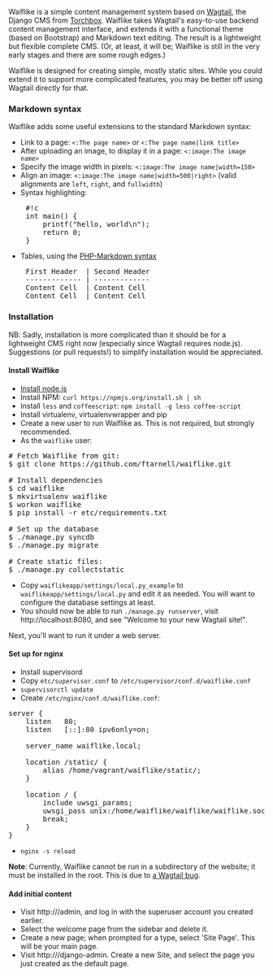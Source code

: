 Waiflike is a simple content management system based on
[Wagtail](https://github.com/torchbox/wagtail), the Django CMS from
[Torchbox](http://www.torchbox.com/).  Waiflike takes Wagtail's easy-to-use
backend content management interface, and extends it with a functional theme
(based on Bootstrap) and Markdown text editing.  The result is a lightweight
but flexible complete CMS.  (Or, at least, it will be; Waiflike is still in the
very early stages and there are some rough edges.)

Waiflike is designed for creating simple, mostly static sites.  While you could
extend it to support more complicated features, you may be better off using
Wagtail directly for that.

### Markdown syntax

Waiflike adds some useful extensions to the standard Markdown syntax:

* Link to a page: `<:The page name>` or `<:The page name|link title>`
* After uploading an image, to display it in a page: `<:image:The image name>`
* Specify the image width in pixels: `<:image:The image name|width=150>`
* Align an image: `<:image:The image name|width=500|right>` (valid alignments are `left`, `right`, and `fullwidth`)
* Syntax highlighting:

<pre>
    #!c
    int main() {
        printf("hello, world\n");
        return 0;
    }
</pre>

* Tables, using the [PHP-Markdown syntax](http://michelf.ca/projects/php-markdown/extra/#table)

<pre>
    First Header  | Second Header
    ------------- | -------------
    Content Cell  | Content Cell
    Content Cell  | Content Cell
</pre>

### Installation

NB: Sadly, installation is more complicated than it should be for a lightweight
CMS right now (especially since Wagtail requires node.js).  Suggestions (or
pull requests!) to simplify installation would be appreciated.

#### Install Waiflike

* [Install node.js](https://github.com/joyent/node/wiki/Installing-Node.js-via-package-manager)
* Install NPM: `curl https://npmjs.org/install.sh | sh`
* Install `less` and `coffeescript`:  `npm install -g less coffee-script`
* Install virtualenv, virtualenvwrapper and pip
* Create a new user to run Waiflike as.  This is not required, but strongly
  recommended.
* As the `waiflike` user:

<pre>
# Fetch Waiflike from git:
$ git clone https://github.com/ftarnell/waiflike.git

# Install dependencies
$ cd waiflike
$ mkvirtualenv waiflike
$ workon waiflike
$ pip install -r etc/requirements.txt

# Set up the database
$ ./manage.py syncdb
$ ./manage.py migrate

# Create static files:
$ ./manage.py collectstatic
</pre>

* Copy `waiflikeapp/settings/local.py_example` to `waiflikeapp/settings/local.py`
  and edit it as needed.  You will want to configure the database settings at least.
* You should now be able to run `./manage.py runserver`, visit http://localhost:8080,
  and see "Welcome to your new Wagtail site!".

Next, you'll want to run it under a web server.

#### Set up for nginx

* Install supervisord
* Copy `etc/supervisor.conf` to `/etc/supervisor/conf.d/waiflike.conf`
* `supervisorctl update`
* Create `/etc/nginx/conf.d/waiflike.conf`:

<pre>
server {
	listen   80;
	listen   [::]:80 ipv6only=on;

	server_name waiflike.local;

	location /static/ {
		alias /home/vagrant/waiflike/static/;
	}

	location / {
		include uwsgi_params;
		uwsgi_pass unix:/home/waiflike/waiflike/waiflike.sock;
		break;
	}
}
</pre>

* `nginx -s reload`

**Note**: Currently, Waiflike cannot be run in a subdirectory of the website; it
must be installed in the root.  This is due to [a Wagtail bug](https://github.com/torchbox/wagtail/issues/69).

#### Add initial content

* Visit http://<url>/admin, and log in with the superuser account you created
  earlier.
* Select the welcome page from the sidebar and delete it.
* Create a new page; when prompted for a type, select 'Site Page'.  This will be
  your main page.
* Visit http://<url>/django-admin.  Create a new Site, and select the page you
  just created as the default page.

